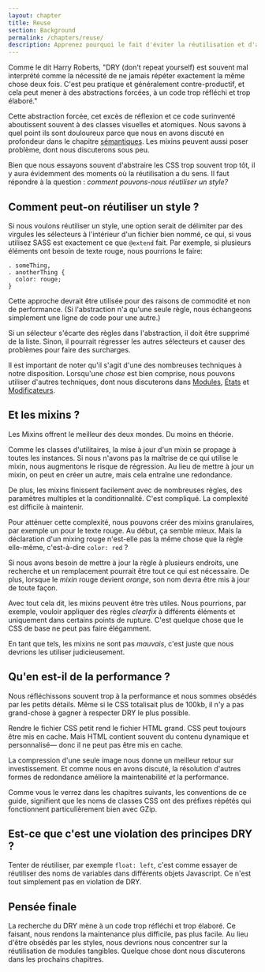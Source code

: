 ```yaml
---
layout: chapter
title: Reuse
section: Background
permalink: /chapters/reuse/
description: Apprenez pourquoi le fait d'éviter la réutilisation et d'adopter la répétition facilite la maintenance CSS.
---
```


Comme le dit Harry Roberts, "DRY (don't repeat yourself) est souvent mal interprété comme la nécessité de ne jamais répéter exactement la même chose deux fois. C'est peu pratique et généralement contre-productif, et cela peut mener à des abstractions forcées, à un code trop réfléchi et trop élaboré."

Cette abstraction forcée, cet excès de réflexion et ce code surinventé aboutissent souvent à des classes visuelles et atomiques. Nous savons à quel point ils sont douloureux parce que nous en avons discuté en profondeur dans le chapitre [sémantiques](/chapters/semantics/). Les mixins peuvent aussi poser problème, dont nous discuterons sous peu.

Bien que nous essayons souvent d'abstraire les CSS trop souvent trop tôt, il y aura évidemment des moments où la réutilisation a du sens. Il faut répondre à la question : *comment pouvons-nous réutiliser un style?*

## Comment peut-on réutiliser un style ?

Si nous voulons réutiliser un style, une option serait de délimiter par des virgules les sélecteurs à l'intérieur d'un fichier bien nommé, ce qui, si vous utilisez SASS est exactement ce que `@extend` fait. Par exemple, si plusieurs éléments ont besoin de texte rouge, nous pourrions le faire:

    . someThing,
    . anotherThing {
      color: rouge;
    }

Cette approche devrait être utilisée pour des raisons de commodité et non de performance. (Si l'abstraction n'a qu'une seule règle, nous échangeons simplement une ligne de code pour une autre.)

Si un sélecteur s'écarte des règles dans l'abstraction, il doit être supprimé de la liste. Sinon, il pourrait régresser les autres sélecteurs et causer des problèmes pour faire des surcharges.

Il est important de noter qu'il s'agit d'une des nombreuses techniques à notre disposition. Lorsqu'une *chose* est bien comprise, nous pouvons utiliser d'autres techniques, dont nous discuterons dans [Modules](/chapters/modules/), [États](/chapters/states/) et [Modificateurs](/chapters/modifiers).

## Et les mixins ?

Les Mixins offrent le meilleur des deux mondes. Du moins en théorie.

Comme les classes d'utilitaires, la mise à jour d'un mixin se propage à toutes les instances. Si nous n'avons pas la maîtrise de ce qui utilise le mixin, nous augmentons le risque de régression. Au lieu de mettre à jour un mixin, on peut en créer un autre, mais cela entraîne une redondance.

De plus, les mixins finissent facilement avec de nombreuses règles, des paramètres multiples et la conditionnalité. C'est compliqué. La complexité est difficile à maintenir.

Pour atténuer cette complexité, nous pouvons créer des mixins granulaires, par exemple un pour le texte rouge. Au début, ça semble mieux. Mais la déclaration d'un mixing rouge n'est-elle pas la même chose que la règle elle-même, c'est-à-dire `color: red` ?

Si nous avons besoin de mettre à jour la règle à plusieurs endroits, une recherche et un remplacement pourrait être tout ce qui est nécessaire. De plus, lorsque le *mixin* rouge devient *orange*, son nom devra être mis à jour de toute façon.

Avec tout cela dit, les mixins peuvent être très utiles. Nous pourrions, par exemple, vouloir appliquer des règles *clearfix* à différents éléments et uniquement dans certains points de rupture. C'est quelque chose que le CSS de base ne peut pas faire élégamment.

En tant que tels, les mixins ne sont pas *mauvais*, c'est juste que nous devrions les utiliser judicieusement.

## Qu'en est-il de la performance ?

Nous réfléchissons souvent trop à la performance et nous sommes obsédés par les petits détails. Même si le CSS totalisait plus de 100kb, il n'y a pas grand-chose à gagner à respecter DRY le plus possible.

Rendre le fichier CSS petit rend le fichier HTML grand. CSS peut toujours être mis en cache. Mais HTML contient souvent du contenu dynamique et personnalisé&mdash; donc il ne peut pas être mis en cache.

La compression d'une seule image nous donne un meilleur retour sur investissement. Et comme nous en avons discuté, la résolution d'autres formes de redondance améliore la maintenabilité *et* la performance.

Comme vous le verrez dans les chapitres suivants, les conventions de ce guide, signifient que les noms de classes CSS ont des préfixes répétés qui fonctionnent particulièrement bien avec GZip.

## Est-ce que c'est une violation des principes DRY ?

Tenter de réutiliser, par exemple `float: left`, c'est comme essayer de réutiliser des noms de variables dans différents objets Javascript. Ce n'est tout simplement pas en violation de DRY.

## Pensée finale

La recherche du DRY mène à un code trop réfléchi et trop élaboré. Ce faisant, nous rendons la maintenance plus difficile, pas plus facile. Au lieu d'être obsédés par les styles, nous devrions nous concentrer sur la réutilisation de modules tangibles. Quelque chose dont nous discuterons dans les prochains chapitres.
